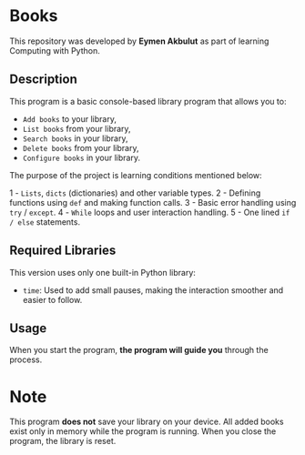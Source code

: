 # Books

This repository was developed by **Eymen Akbulut** as part of learning Computing with Python.

## Description

This program is a basic console-based library program that allows you to:

- `Add books` to your library,
- `List books` from your library,
- `Search books` in your library,
- `Delete books` from your library,
- `Configure books` in your library.

The purpose of the project is learning conditions mentioned below:

1 - `Lists`, `dicts` (dictionaries) and other variable types.
2 - Defining functions using `def` and making function calls.
3 - Basic error handling using `try` / `except`.
4 - `While` loops and user interaction handling.
5 - One lined `if / else` statements.

## Required Libraries

This version uses only one built-in Python library:

- `time`: Used to add small pauses, making the interaction smoother and easier to follow.

## Usage

When you start the program, **the program will guide you** through the process.

# Note

This program **does not** save your library on your device.
All added books exist only in memory while the program is running.
When you close the program, the library is reset.